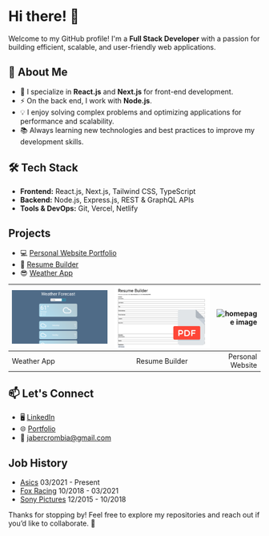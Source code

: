 # Hi there! 👋

Welcome to my GitHub profile! I'm a **Full Stack Developer** with a passion for building efficient, scalable, and user-friendly web applications.

## 🚀 About Me

- 🔭 I specialize in **React.js** and **Next.js** for front-end development.
- ⚡ On the back end, I work with **Node.js**.
- 💡 I enjoy solving complex problems and optimizing applications for performance and scalability.
- 📚 Always learning new technologies and best practices to improve my development skills.


## 🛠️ Tech Stack
- **Frontend:** React.js, Next.js, Tailwind CSS, TypeScript
- **Backend:** Node.js, Express.js, REST & GraphQL APIs
- **Tools & DevOps:** Git, Vercel, Netlify


## Projects
- 💻 [Personal Website Portfolio](https://github.com/jabercrombia/jabercrombia-app)
- 📄 [Resume Builder](https://github.com/jabercrombia/resume-builder)
- 😎 [Weather App](https://github.com/jabercrombia/weather-nextjs)

| ![homepage image](/images/projects/results.png) |![homepage image](/images/projects/resume-builder-thumb.jpg) | ![homepage image](/images/projects/homepage_thumb.png) |
| :---         |     :---:      |          ---: |
| Weather App   | Resume Builder     | Personal Website    |


## 📫 Let's Connect

- 🖥 [LinkedIn](https://www.linkedin.com/in/justin-abercrombia/)
- 🌐 [Portfolio](https://www.jabercrombia.com?utm_source=github&utm_medium=github&utm_campaign=gitub-profile)
- 📧 [jabercrombia@gmail.com](mailto:jabercrombia@gmail.com)

## Job History
- [Asics](http://www.asics.com) 03/2021 - Present
- [Fox Racing](http://www.foxracing.com)  10/2018 - 03/2021
- [Sony Pictures](http://www.sonypictures.com) 12/2015 - 10/2018


Thanks for stopping by! Feel free to explore my repositories and reach out if you’d like to collaborate. 🚀

